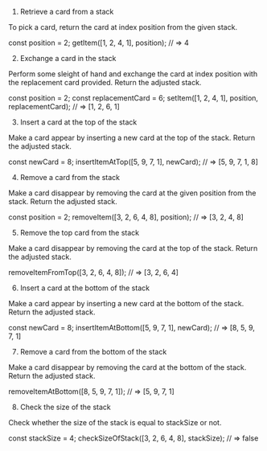 1. Retrieve a card from a stack

To pick a card, return the card at index position from the given stack.

const position = 2;
getItem([1, 2, 4, 1], position);
// => 4

2. Exchange a card in the stack

Perform some sleight of hand and exchange the card at index position with the replacement card provided. Return the adjusted stack.

const position = 2;
const replacementCard = 6;
setItem([1, 2, 4, 1], position, replacementCard);
// => [1, 2, 6, 1]

3. Insert a card at the top of the stack

Make a card appear by inserting a new card at the top of the stack. Return the adjusted stack.

const newCard = 8;
insertItemAtTop([5, 9, 7, 1], newCard);
// => [5, 9, 7, 1, 8]

4. Remove a card from the stack

Make a card disappear by removing the card at the given position from the stack. Return the adjusted stack.

const position = 2;
removeItem([3, 2, 6, 4, 8], position);
// => [3, 2, 4, 8]

5. Remove the top card from the stack

Make a card disappear by removing the card at the top of the stack. Return the adjusted stack.

removeItemFromTop([3, 2, 6, 4, 8]);
// => [3, 2, 6, 4]

6. Insert a card at the bottom of the stack

Make a card appear by inserting a new card at the bottom of the stack. Return the adjusted stack.

const newCard = 8;
insertItemAtBottom([5, 9, 7, 1], newCard);
// => [8, 5, 9, 7, 1]

7. Remove a card from the bottom of the stack

Make a card disappear by removing the card at the bottom of the stack. Return the adjusted stack.

removeItemAtBottom([8, 5, 9, 7, 1]);
// => [5, 9, 7, 1]

8. Check the size of the stack

Check whether the size of the stack is equal to stackSize or not.

const stackSize = 4;
checkSizeOfStack([3, 2, 6, 4, 8], stackSize);
// => false
